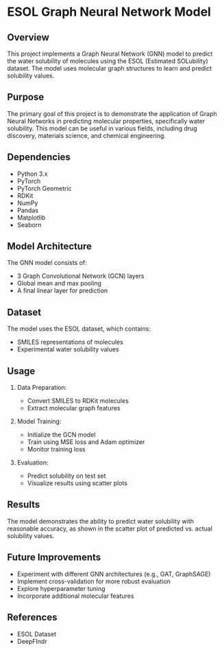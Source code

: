 # ESOL Graph Neural Network Model

## Overview

This project implements a Graph Neural Network (GNN) model to predict the water solubility of molecules using the ESOL (Estimated SOLubility) dataset. The model uses molecular graph structures to learn and predict solubility values.

## Purpose

The primary goal of this project is to demonstrate the application of Graph Neural Networks in predicting molecular properties, specifically water solubility. This model can be useful in various fields, including drug discovery, materials science, and chemical engineering.

## Dependencies

- Python 3.x
- PyTorch
- PyTorch Geometric
- RDKit
- NumPy
- Pandas
- Matplotlib
- Seaborn

## Model Architecture

The GNN model consists of:
- 3 Graph Convolutional Network (GCN) layers
- Global mean and max pooling
- A final linear layer for prediction

## Dataset

The model uses the ESOL dataset, which contains:
- SMILES representations of molecules
- Experimental water solubility values

## Usage

1. Data Preparation:
   - Convert SMILES to RDKit molecules
   - Extract molecular graph features

2. Model Training:
   - Initialize the GCN model
   - Train using MSE loss and Adam optimizer
   - Monitor training loss

3. Evaluation:
   - Predict solubility on test set
   - Visualize results using scatter plots

## Results

The model demonstrates the ability to predict water solubility with reasonable accuracy, as shown in the scatter plot of predicted vs. actual solubility values.

## Future Improvements

- Experiment with different GNN architectures (e.g., GAT, GraphSAGE)
- Implement cross-validation for more robust evaluation
- Explore hyperparameter tuning
- Incorporate additional molecular features

## References

- ESOL Dataset
- DeepFIndr
